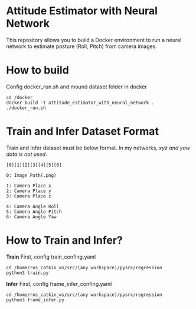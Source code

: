 # Attitude Estimator with Neural Network

This repository allows you to build a Docker environment to run a neural network to estimate posture (Roll, Pitch) from camera images.

# How to build

Config docker_run.sh and mound dataset folder in docker

```
cd /docker
docker build -t attitude_estimator_with_neural_network .
./docker_run.sh

```


# Train and Infer Dataset Format
Train and Infer dataset must be below format. In my networks, *xyz and yaw data is not used*.

```
[0][1][2][3][4][5][6]

0: Image Path(.png)

1: Camera Place x
2: Camera Place y
3: Camera Place z

4: Camera Angle Roll
5: Camera Angle Pitch
6: Camera Angle Yaw

```

# How to Train and Infer?

**Train**
First, config train_confing.yaml

```
cd /home/ros_catkin_ws/src/(any workspace)/pysrc/regression
python3 train.py

```

**Infer**
First, config frame_infer_confing.yaml

```
cd /home/ros_catkin_ws/src/(any workspace)/pysrc/regression
python3 frame_infer.py

```
